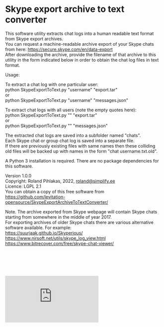 # Skype export archive to text converter

This software utility extracts chat logs into a human readable text format from Skype export archives.
<br>You can request a machine-readable archive export of your Skype chats from here: https://secure.skype.com/en/data-export
<br>After downloading the archive, provide the filename of that archive to this utility in the form indicated below in order to obtain the chat log files in text format.

Usage:

To extract a chat log with one particular user:
<br>python SkypeExportToText.py "username" "export.tar"
<br>or
<br>python SkypeExportToText.py "username" "messages.json"

To extract chat logs with all users (note the empty quotes here):
<br>python SkypeExportToText.py "" "export.tar"
<br>or
<br>python SkypeExportToText.py "" "messages.json"

The extracted chat logs are saved into a subfolder named "chats".
<br>Each Skype chat or group chat log is saved into a separate file.
<br>If there are previously existing files with same names then these colliding old files will be backed up with names in the form "chat username.txt.old".


A Python 3 installation is required. There are no package dependencies for this software.


Version 1.0.0
<br>Copyright: Roland Pihlakas, 2022, roland@simplify.ee
<br>Licence: LGPL 2.1
<br>You can obtain a copy of this free software from https://github.com/levitation-opensource/SkypeExportArchiveToTextConverter/


Note. The archive exported from Skype webpage will contain Skype chats starting from somewhere in the middle of year 2017.
<br>For exporting archives of older Skype chats there are various alternative software available. For example:
<br>https://suurjaak.github.io/Skyperious/
<br>https://www.nirsoft.net/utils/skype_log_view.html
<br>https://www.bitrecover.com/free/skype-chat-viewer/

<br>
<br>
<br>
<br>

[![Analytics](https://ga-beacon.appspot.com/UA-351728-28/SkypeExportArchiveToTextConverter/README.md?pixel)](https://github.com/igrigorik/ga-beacon)    
